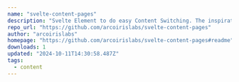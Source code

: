 ```yaml
---
name: "svelte-content-pages"
description: "Svelte Element to do easy Content Switching. The inspiration came from [<iron-pages>](https://www.webcomponents.org/element/@polymer/iron-pages)"
repo_url: "https://github.com/arcoirislabs/svelte-content-pages"
author: "arcoirislabs"
homepage: "https://github.com/arcoirislabs/svelte-content-pages#readme"
downloads: 1
updated: "2024-10-11T14:30:58.487Z"
tags: 
  - content
---
```

